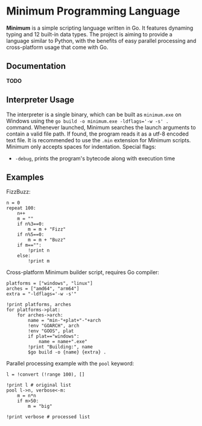 # Minimum Programming Language
**Minimum** is a simple scripting language written in Go. It features dynaming typing and 12 built-in data types. The project is aiming to provide a language similar to Python, with the benefits of easy parallel processing and cross-platform usage that come with Go.

## Documentation
**TODO**

## Interpreter Usage
The interpreter is a single binary, which can be built as `minimum.exe` on Windows using the `go build -o minimum.exe -ldflags='-w -s' .` command. Whenever launched, Minimum searches the launch arguments to contain a valid file path. If found, the program reads it as a utf-8 encoded text file. It is recommended to use the `.min` extension for Minimum scripts. Minimum only accepts spaces for indentation.
Special flags:
- `-debug`, prints the program's bytecode along with execution time

## Examples
FizzBuzz:
```
n = 0
repeat 100:
    n++
    m = ""
    if n%3==0:
        m = m + "Fizz"
    if n%5==0:
        m = m + "Buzz"
    if m=="":
        !print n
    else:
        !print m
```
Cross-platform Minimum builder script, requires Go compiler:
```
platforms = ["windows", "linux"]
arches = ["amd64", "arm64"]
extra = "-ldflags='-w -s'"

!print platforms, arches
for platforms->plat:
    for arches->arch:
        name = "min-"+plat+"-"+arch
        !env "GOARCH", arch
        !env "GOOS", plat
        if plat=="windows":
            name = name+".exe"
        !print "Building:", name
        $go build -o {name} {extra} .
```
Parallel processing example with the `pool` keyword:
```
l = !convert (!range 100), []

!print l # original list
pool l->n, verbose<-m:
    m = n*n
    if m>50:
        m = "big"

!print verbose # processed list
```
